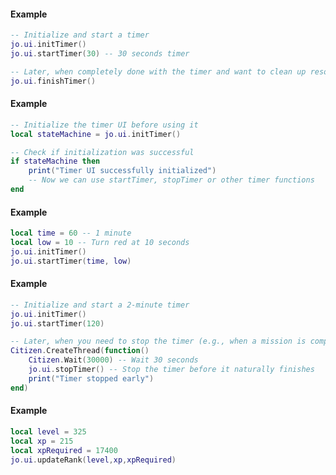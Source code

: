 <!-- #region client|jo.ui.finishTimer -->
#### Example
```lua
-- Initialize and start a timer
jo.ui.initTimer()
jo.ui.startTimer(30) -- 30 seconds timer

-- Later, when completely done with the timer and want to clean up resources
jo.ui.finishTimer()
```
<!-- #endregion client|jo.ui.finishTimer -->


<!-- #region client|jo.ui.initTimer -->
#### Example
```lua
-- Initialize the timer UI before using it
local stateMachine = jo.ui.initTimer()

-- Check if initialization was successful
if stateMachine then
    print("Timer UI successfully initialized")
    -- Now we can use startTimer, stopTimer or other timer functions
end
```
<!-- #endregion client|jo.ui.initTimer -->


<!-- #region client|jo.ui.startTimer -->
#### Example
```lua
local time = 60 -- 1 minute
local low = 10 -- Turn red at 10 seconds
jo.ui.initTimer()
jo.ui.startTimer(time, low)
```
<!-- #endregion client|jo.ui.startTimer -->


<!-- #region client|jo.ui.stopTimer -->
#### Example
```lua
-- Initialize and start a 2-minute timer
jo.ui.initTimer()
jo.ui.startTimer(120)

-- Later, when you need to stop the timer (e.g., when a mission is completed early)
Citizen.CreateThread(function()
    Citizen.Wait(30000) -- Wait 30 seconds
    jo.ui.stopTimer() -- Stop the timer before it naturally finishes
    print("Timer stopped early")
end)
```
<!-- #endregion client|jo.ui.stopTimer -->


<!-- #region client|jo.ui.updateRank -->
#### Example
```lua
local level = 325
local xp = 215
local xpRequired = 17400
jo.ui.updateRank(level,xp,xpRequired)
```
<!-- #endregion client|jo.ui.updateRank -->
